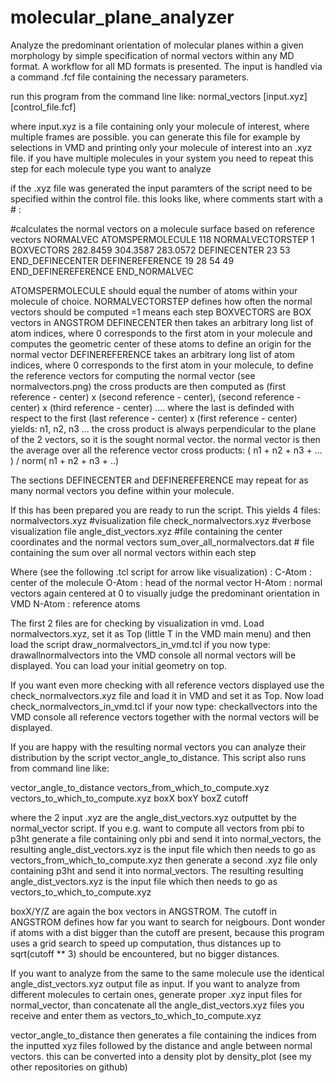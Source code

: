 # molecular_plane_analyzer
Analyze the predominant orientation of molecular planes within a given morphology by simple specification of normal vectors within any MD format. 
A workflow for all MD formats is presented. The input is handled via a command .fcf file containing the necessary parameters.

run this program from the command line like:
normal_vectors [input.xyz] [control_file.fcf]

where input.xyz is a file containing only your molecule of interest, where multiple frames are possible. you can generate this file for example by selections in VMD and printing only your molecule of interest into an .xyz file.
if you have multiple molecules in your system you need to repeat this step for each molecule type you want to analyze

if the .xyz file was generated the input paramters of the script need to be specified within the control file. this looks like, where comments start with a # :

#calculates the normal vectors on a molecule surface based on reference vectors
NORMALVEC
ATOMSPERMOLECULE 118
NORMALVECTORSTEP 1
BOXVECTORS 282.8459  304.3587  283.0572
DEFINECENTER
23 53
END_DEFINECENTER
DEFINEREFERENCE
19 28 54 49
END_DEFINEREFERENCE
END_NORMALVEC

ATOMSPERMOLECULE should equal the number of atoms within your molecule of choice.
NORMALVECTORSTEP defines how often the normal vectors should be computed =1 means each step
BOXVECTORS are BOX vectors in ANGSTROM
DEFINECENTER then takes an arbitrary long list of atom indices, where 0 corresponds to the first atom in your molecule and computes the geometric center of these atoms to define an origin for the normal vector
DEFINEREFERENCE takes an arbitrary long list of atom indices, where 0 corresponds to the first atom in your molecule, to define the reference vectors for computing the normal vector (see normalvectors.png)
the cross products are then computed as (first reference - center) x (second reference - center),  (second reference - center) x (third reference - center) .... where the last is definded with respect to the first (last reference - center) x (first reference - center)
yields: n1, n2, n3 ...
the cross product is always perpendicular to the plane of the 2 vectors, so it is the sought normal vector. the normal vector is then the average over all the reference vector cross products: ( n1 + n2 + n3 + ... ) / norm( n1 + n2 + n3 + ..)

The sections DEFINECENTER and DEFINEREFERENCE may repeat for as many normal vectors you define within your molecule.

If this has been prepared you are ready to run the script. This yields 4 files:
normalvectors.xyz			#visualization file
check_normalvectors.xyz		#verbose visualization file
angle_dist_vectors.xyz		#file containing the center coordinates and the normal vectors
sum_over_all_normalvectors.dat # file containing the sum over all normal vectors within each step

Where (see the following .tcl script for arrow like visualization) :
C-Atom : center of the molecule
O-Atom : head of the normal vector
H-Atom : normal vectors again centered at 0 to visually judge the predominant orientation in VMD
N-Atom : reference atoms

The first 2 files are for checking by visualization in vmd. Load normalvectors.xyz, set it as Top (little T in the VMD main menu) and then load the script draw_normalvectors_in_vmd.tcl
if you now type: drawallnormalvectors into the VMD console all normal vectors will be displayed. You can load your initial geometry on top.

If you want even more checking with all reference vectors displayed use the check_normalvectors.xyz file and load it in VMD and set it as Top. Now load check_normalvectors_in_vmd.tcl
if your now type: checkallvectors into the VMD console all reference vectors together with the normal vectors will be displayed.

If you are happy with the resulting normal vectors you can analyze their distribution by the script vector_angle_to_distance. This script also runs from command line like:

vector_angle_to_distance vectors_from_which_to_compute.xyz vectors_to_which_to_compute.xyz boxX boxY boxZ cutoff

where the 2 input .xyz are the angle_dist_vectors.xyz outputtet by the normal_vector script. If you e.g. want to compute all vectors from pbi to p3ht generate a file containing only pbi and send it into normal_vectors, the resulting angle_dist_vectors.xyz is the input file which then needs to go as vectors_from_which_to_compute.xyz
then generate a second .xyz file only containing p3ht and send it into normal_vectors. The resulting resulting angle_dist_vectors.xyz is the input file which then needs to go as vectors_to_which_to_compute.xyz

boxX/Y/Z are again the box vectors in ANGSTROM. The cutoff in ANGSTROM defines how far you want to search for neigbours. Dont wonder if atoms with a dist bigger than the cutoff are present, because this program uses a grid search to speed up computation, thus distances up to sqrt(cutoff ** 3) should be encountered, but no bigger distances.

If you want to analyze from the same to the same molecule use the identical angle_dist_vectors.xyz output file as input.
If you want to analyze from different molecules to certain ones, generate proper .xyz input files for normal_vector, than concatenate all the angle_dist_vectors.xyz files you receive and enter them as vectors_to_which_to_compute.xyz

vector_angle_to_distance then generates a file containing the indices from the inputted xyz files followed by the distance and angle between normal vectors. this can be converted into a density plot by density_plot (see my other repositories on github)
